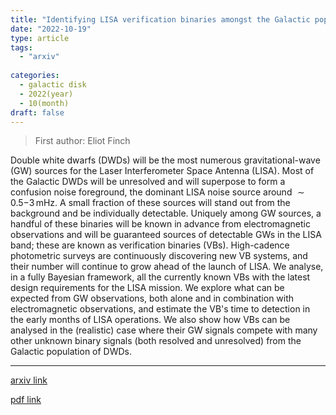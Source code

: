 ```yaml
---
title: "Identifying LISA verification binaries amongst the Galactic population of double white dwarfs"
date: "2022-10-19"
type: article
tags:
  - "arxiv"
  
categories:
  - galactic disk
  - 2022(year)
  - 10(month)
draft: false
---
```

> First author: Eliot Finch

 Double white dwarfs (DWDs) will be the most numerous gravitational-wave (GW)
sources for the Laser Interferometer Space Antenna (LISA). Most of the Galactic
DWDs will be unresolved and will superpose to form a confusion noise
foreground, the dominant LISA noise source around $\sim
0.5\mathrm{-}3\,\mathrm{mHz}$. A small fraction of these sources will stand out
from the background and be individually detectable. Uniquely among GW sources,
a handful of these binaries will be known in advance from electromagnetic
observations and will be guaranteed sources of detectable GWs in the LISA band;
these are known as verification binaries (VBs). High-cadence photometric
surveys are continuously discovering new VB systems, and their number will
continue to grow ahead of the launch of LISA. We analyse, in a fully Bayesian
framework, all the currently known VBs with the latest design requirements for
the LISA mission. We explore what can be expected from GW observations, both
alone and in combination with electromagnetic observations, and estimate the
VB's time to detection in the early months of LISA operations. We also show how
VBs can be analysed in the (realistic) case where their GW signals compete with
many other unknown binary signals (both resolved and unresolved) from the
Galactic population of DWDs.

---
[arxiv link](http://arxiv.org/abs/2210.10812v1)

[pdf link](http://arxiv.org/pdf/2210.10812v1)
